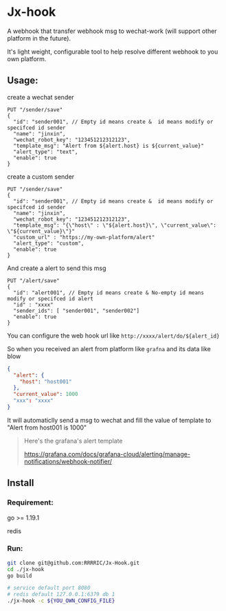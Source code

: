 # Jx-hook

A webhook that transfer webhook msg to wechat-work (will support other platform in the future).

It's light weight, configurable tool to help resolve different webhook to you own platform.

## Usage:

create a wechat sender

````
PUT "/sender/save"
{
  "id": "sender001", // Empty id means create &  id means modify or specifced id sender
  "name": "jinxin",
  "wechat_robot_key": "123451212312123",
  "template_msg": "Alert from ${alert.host} is ${current_value}"
  "alert_type": "text",
  "enable": true
}
````



create a custom sender

```
PUT "/sender/save"
{
  "id": "sender001", // Empty id means create &  id means modify or specifced id sender
  "name": "jinxin",
  "wechat_robot_key": "123451212312123",
  "template_msg": "{\"host\" : \"${alert.host}\", \"current_value\": \"${current_value}\"}"
  "custom_url" : "https://my-own-platform/alert"
  "alert_type": "custom",
  "enable": true
}
```





And create a alert to send this msg 

```
PUT "/alert/save"
{
  "id": "alert001", // Empty id means create & No-empty id means modify or specifced id alert
  "id" : "xxxx"
  "sender_ids": [ "sender001", "sender002"]
  "enable": true
}
```



You can configure the web hook url like `http://xxxx/alert/do/${alert_id}`

So when you received an alert from platform like `grafna` and its data like blow

```json
{
  "alert": {
    "host": "host001"
  },
  "current_value": 1000
  "xxx": "xxxx"
}
```

It will automaticlly send a msg to wechat and fill the value of template to "Alert from host001 is 1000"



>   Here's the grafana's alert template
>
>   https://grafana.com/docs/grafana-cloud/alerting/manage-notifications/webhook-notifier/

## Install

### Requirement:

go >= 1.19.1

redis



### Run:

```bash
git clone git@github.com:RRRRIC/Jx-Hook.git
cd ./jx-hook
go build

# service default port 8080
# redis default 127.0.0.1:6379 db 1
./jx-hook -c ${YOU_OWN_CONFIG_FILE}
```

